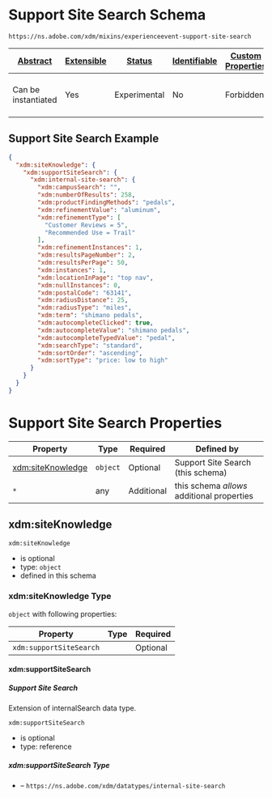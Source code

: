 
# Support Site Search Schema

```
https://ns.adobe.com/xdm/mixins/experienceevent-support-site-search
```



| [Abstract](../../../abstract.md) | [Extensible](../../../extensions.md) | [Status](../../../status.md) | [Identifiable](../../../id.md) | [Custom Properties](../../../extensions.md) | [Additional Properties](../../../extensions.md) | Defined In |
|----------------------------------|--------------------------------------|------------------------------|--------------------------------|---------------------------------------------|-------------------------------------------------|------------|
| Can be instantiated | Yes | Experimental | No | Forbidden | Permitted | [mixins/experience-event/experienceevent-support-site-search.schema.json](mixins/experience-event/experienceevent-support-site-search.schema.json) |

## Support Site Search Example
```json
{
  "xdm:siteKnowledge": {
    "xdm:supportSiteSearch": {
      "xdm:internal-site-search": {
        "xdm:campusSearch": "",
        "xdm:numberOfResults": 258,
        "xdm:productFindingMethods": "pedals",
        "xdm:refinementValue": "aluminum",
        "xdm:refinementType": [
          "Customer Reviews = 5",
          "Recommended Use = Trail"
        ],
        "xdm:refinementInstances": 1,
        "xdm:resultsPageNumber": 2,
        "xdm:resultsPerPage": 50,
        "xdm:instances": 1,
        "xdm:locationInPage": "top nav",
        "xdm:nullInstances": 0,
        "xdm:postalCode": "63141",
        "xdm:radiusDistance": 25,
        "xdm:radiusType": "miles",
        "xdm:term": "shimano pedals",
        "xdm:autocompleteClicked": true,
        "xdm:autocompleteValue": "shimano pedals",
        "xdm:autocompleteTypedValue": "pedal",
        "xdm:searchType": "standard",
        "xdm:sortOrder": "ascending",
        "xdm:sortType": "price: low to high"
      }
    }
  }
}
```

# Support Site Search Properties

| Property | Type | Required | Defined by |
|----------|------|----------|------------|
| [xdm:siteKnowledge](#xdmsiteknowledge) | `object` | Optional | Support Site Search (this schema) |
| `*` | any | Additional | this schema *allows* additional properties |

## xdm:siteKnowledge


`xdm:siteKnowledge`
* is optional
* type: `object`
* defined in this schema

### xdm:siteKnowledge Type


`object` with following properties:


| Property | Type | Required |
|----------|------|----------|
| `xdm:supportSiteSearch`|  | Optional |



#### xdm:supportSiteSearch
##### Support Site Search

Extension of internalSearch data type.

`xdm:supportSiteSearch`
* is optional
* type: reference

##### xdm:supportSiteSearch Type


* []() – `https://ns.adobe.com/xdm/datatypes/internal-site-search`









